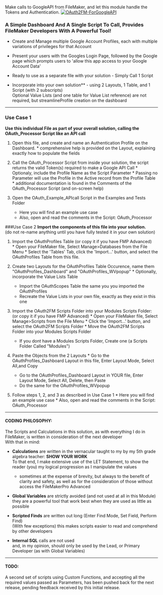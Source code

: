 Make calls to GoogleAPI from FileMaker, and let this module handle the Tokens and Authentication.
[![OAuth2FM-ForGoogleAPI](https://raw.githubusercontent.com/jimrandell/OAuth2FM-ForGoogleAPI/master/OAuth2FM_Logo1.png)](http://jimrandell.com)  




### A Simple Dashboard And A Single Script To Call, Provides FileMaker Developers With A Powerful Tool!
*	Create and Manage multiple Google Account Profiles, each with multiple variations of privileges for that Account

*	Present your users with the Googles Login Page, followed by the Google page which prompts users to 'allow this app access to your Google Account Data'

*	Ready to use as a separate file with your solution - Simply Call 1 Script

*	Incorporate into your own solution** - using 2 Layouts, 1 Table, and 1 Script (with 2 subscripts)  
Optional Value Lists (and one table for Value List reference) are not required, but streamlineProfile creation on the dashboard

---

### Use Case 1
**Use this individual File as part of your overall solution, calling the OAuth_Processor Script like an API call**

1.	 Open this file, and create and name an Authentication Profile on the Dashboard.
	*	comprehensive help is provided on the Layout, explaining exactly how to populate the fields

2.	 Call the OAuth_Processor Script from inside your solution, the script returns the valid Token(s) required to make a Google API Call
	*	Optionaly, include the Profile Name as the Script Parameter
	*	Passing no Parameter will use the Profile in the Active record from the Profile Table 
	*	additional documentation is found in the Comments of the OAuth_Processor Script (and on-screen help)

3.	Open the OAuth_Example_APIcall Script in the Examples and Tests Folder
	*	Here you will find an example use case
	*	Also, open and read the comments in the Script: OAuth_Processor




###Use Case 2
**Import the components of this file into your solution.**  
(do not re-name anything until you have fully tested it in your own solution)

1.	 Import the OAuthProfiles Table (or copy it if you have FMP Advanced)  
	*	Open your FileMaker file, Select Manage>Databases from the File Menu
	*	Select the 'Tables' Tab, click the 'Import...' button, and select the OAuthProfiles Table from this file.

2.	 Create two Layouts for the OAuthProfiles Table Occurence, name them "OAuthProfiles_Dashboard" and "OAuthProfiles_WVpopup"
	*	Optionally, incorporate the Value Lists Table
		*	Import the OAuthScopes Table the same you you imported the OAuthProfiles
		*	Recreate the Value Lists in your own file, exactly as they exist in this one

3.	 Import the OAuth2FM Scripts Folder into your Modules Scripts Folder: (or copy it if you have FMP Advanced)
	*	Open your FileMaker file, Select Manage>Scripts from the File Menu 
	*	Click the 'Import...' button, and select the OAuth2FM Scripts Folder
	*	Move the OAuth2FM Scripts Folder into your Modules Scripts Folder
		*	If you dont have a Modules Scripts Folder, Create one (a Scripts Folder Called "Modules")


4.	 Paste the Objects from the 2 Layouts
	*	Go to the OAuthProfiles_Dashboard Layout in this file, Enter Layout Mode, Select All,and Copy
		*	Go to the OAuthProfiles_Dashboard Layout in YOUR file, Enter Layout Mode, Select All, Delete, then Paste
		*	Do the same for the OAuthProfiles_WVpopup


5.	 Follow steps 1, 2, and 3 as described in Use Case 1
	*	Here you will find an example use case
	*	Also, open and read the comments in the Script: OAuth_Processor


---
#### CODING PHILOSOPHY:
The Scripts and Calculations in this solution, as with everything I do in FileMaker, is written in consideration of the next developer  
With that in mind:

- **Calculations** are written in the vernacular taught to my by my 5th grade algebra teacher: **SHOW YOUR WORK**  
To that end, I make extensive use of the LET Statement, to show the reader (you) my logical progression as I manipulate the values
	- 	sometimes at the expense of brevity, but always to the benefit of clarity and safety, as well as for the consideration of those without access the FileMakerPro Advanced
- **Global Variables** are strictly avoided (and not used at all in this Module)
they are a powerful tool that work best when they are used as little as possible

- **Scripted Finds** are written out long (Enter Find Mode, Set Field, Perform Find)  
(With few exceptions) this makes scripts easier to read and comprehend by other developers

- **Internal SQL** calls are not used  
and, in my opinion, should only be used by the Lead, or Primary Developer (as with Global Variables)

---


#### TODO:
A second set of scripts using Custom Functions, and accepting all the required values passed as Parameters,
has been pushed back for the next release, pending feedback received by this initial release.

